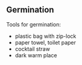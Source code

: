 ## Germination
Tools for germination:
- plastic bag with zip-lock
- paper towel, toilet paper
- cocktail straw
- dark warm place
